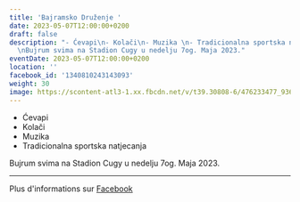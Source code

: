 ```yaml
---
title: 'Bajramsko Druženje '
date: 2023-05-07T12:00:00+0200
draft: false
description: "- Ćevapi\n- Kolači\n- Muzika \n- Tradicionalna sportska natjecanja\n\
  \nBujrum svima na Stadion Cugy u nedelju 7og. Maja 2023."
eventDate: 2023-05-07T12:00:00+0200
location: ''
facebook_id: '1340810243143093'
weight: 30
image: https://scontent-atl3-1.xx.fbcdn.net/v/t39.30808-6/476233477_936651505262116_4103480540059516894_n.jpg?_nc_cat=110&ccb=1-7&_nc_sid=9e60e4&_nc_ohc=Zc3F17ADxC0Q7kNvwEOLJFk&_nc_oc=AdntqHXoT2Y8O7OkwKoOc4ZRo-CCrQngMkc2yRTIelGvVhJt-L9CGA5AE1Pg8GqIeSs&_nc_zt=23&_nc_ht=scontent-atl3-1.xx&edm=ABTKTjYEAAAA&_nc_gid=jcy-X-hJnaMRwiREyiJOKA&oh=00_AfRDFRgbPgfPbyoMsm_9w1g2-KaTXoVa2K_FHB13Vy97dA&oe=6891F4CB
---
```


- Ćevapi
- Kolači
- Muzika 
- Tradicionalna sportska natjecanja

Bujrum svima na Stadion Cugy u nedelju 7og. Maja 2023.

---

Plus d'informations sur [Facebook](https://facebook.com/events/1340810243143093)